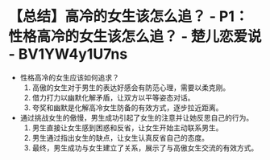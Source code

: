 # 【总结】高冷的女生该怎么追？ - P1：性格高冷的女生该怎么追？ - 楚儿恋爱说 - BV1YW4y1U7ns

-   性格高冷的女生应该如何追求？
    1.  高傲的女生对于男生的表达好感会有防范心理，需要以柔克刚。
    2.  借力打力以幽默化解矛盾，让双方以平等姿态对话。
    3.  夸奖和幽默是化解高冷女生防备的有效方式，逐步拉近距离。
-   通过挑战女生的傲慢，男生成功引起了女生的注意并让她反思自己的行为。
    1.  男生直接让女生感到困惑和反省，让女生开始主动联系男生。
    2.  男生通过指出女生的缺点，让女生认真反省自己的态度。
    3.  最终，男生成功与女生建立了关系，展示了与高傲女生交流的有效方式。